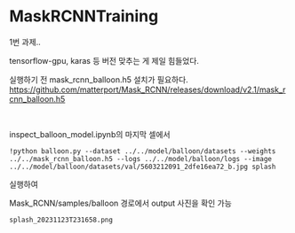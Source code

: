 # MaskRCNNTraining


1번 과제..

tensorflow-gpu, karas 등 버전 맞추는 게 제일 힘들었다.

실행하기 전 mask_rcnn_balloon.h5 설치가 필요하다. 
https://github.com/matterport/Mask_RCNN/releases/download/v2.1/mask_rcnn_balloon.h5

<br>

inspect_balloon_model.ipynb의 마지막 셀에서 

```
!python balloon.py --dataset ../../model/balloon/datasets --weights ../../mask_rcnn_balloon.h5 --logs ../../model/balloon/logs --image ../../model/balloon/datasets/val/5603212091_2dfe16ea72_b.jpg splash
```

실행하여 


Mask_RCNN/samples/balloon 경로에서 output 사진을 확인 가능 

```
splash_20231123T231658.png
```
